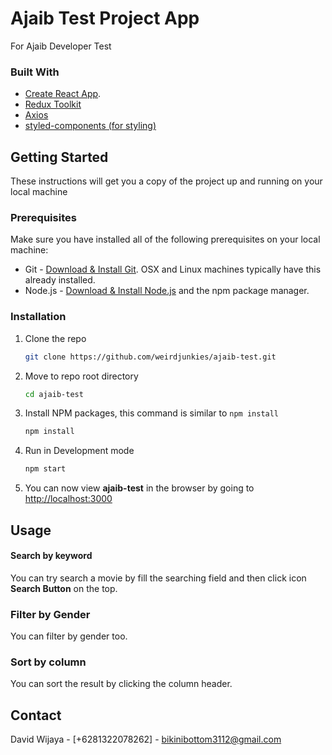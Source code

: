 # Ajaib Test Project App

For Ajaib Developer Test

### Built With

- [Create React App](https://reactjs.org/).
- [Redux Toolkit](https://redux-toolkit.js.org/)
- [Axios](https://axios-http.com/)
- [styled-components (for styling)](https://www.npmjs.com/package/styled-components/)

## Getting Started

These instructions will get you a copy of the project up and running on your local machine

### Prerequisites

Make sure you have installed all of the following prerequisites on your local machine:

- Git - [Download & Install Git](https://git-scm.com/downloads). OSX and Linux machines typically have this already installed.
- Node.js - [Download & Install Node.js](https://nodejs.org/en/download/) and the npm package manager.

### Installation

1. Clone the repo
   ```sh
   git clone https://github.com/weirdjunkies/ajaib-test.git
   ```
2. Move to repo root directory
   ```sh
   cd ajaib-test
   ```
3. Install NPM packages, this command is similar to `npm install`
   ```sh
   npm install
   ```
4. Run in Development mode
   ```sh
   npm start
   ```
5. You can now view **ajaib-test** in the browser by going to [http://localhost:3000](http://localhost:3000)

## Usage

#### Search by keyword

You can try search a movie by fill the searching field and then click icon **Search Button** on the top.

### Filter by Gender

You can filter by gender too.

### Sort by column

You can sort the result by clicking the column header.

## Contact

David Wijaya - [+6281322078262] - bikinibottom3112@gmail.com